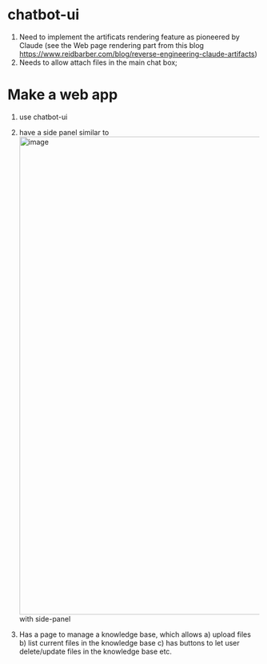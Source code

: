 # chatbot-ui
1) Need to implement the artificats rendering feature as pioneered by Claude (see the Web page rendering
 part from this blog https://www.reidbarber.com/blog/reverse-engineering-claude-artifacts)
2) Needs to allow attach files in the main chat box;

# Make a web app 
1) use chatbot-ui
2) have a side panel similar to
   <img width="956" alt="image" src="https://github.com/user-attachments/assets/a280a996-8238-432b-b001-09f8d0dbe693" />
  with side-panel

3) Has a page to manage a knowledge base, which allows
   a) upload files
   b) list current files in the knowledge base
   c) has buttons to let user delete/update files in the knowledge base
   etc.
